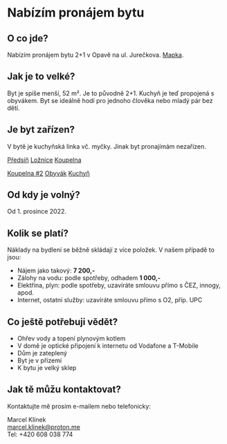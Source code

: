 <link href="/css/lightbox.min.css" rel="stylesheet" />

# Nabízím pronájem bytu

## O co jde?

Nabízím pronájem bytu 2+1 v Opavě na ul. Jurečkova. [Mapka](https://goo.gl/maps/LH5P5Xo967G5QT6B9).

## Jak je to velké?

Byt je spíše menší, 52 m². Je to původně 2+1. Kuchyň je teď propojená s obyvákem. Byt se ideálně hodí pro jednoho člověka nebo mladý pár bez dětí.

## Je byt zařízen?

V bytě je kuchyňská linka vč. myčky. Jinak byt pronajímám nezařízen.

<a href="/images/predsin.jpeg" data-lightbox="byt">Předsíň</a>
<a href="/images/loznice.jpeg" data-lightbox="byt">Ložnice</a>
<a href="/images/koupelna.jpeg" data-lightbox="byt">Koupelna</a>

<a href="/images/koupelna2.jpeg" data-lightbox="byt">Koupelna #2</a>
<a href="/images/obyvak.jpeg" data-lightbox="byt">Obyvák</a>
<a href="/images/kuchyn.jpeg" data-lightbox="byt">Kuchyň</a>

## Od kdy je volný?

Od 1. prosince 2022.

## Kolik se platí?

Náklady na bydlení se běžně skládají z více položek. V našem případě to jsou:

- Nájem jako takový: **7 200,-**
- Zálohy na vodu: podle spotřeby, odhadem **1 000,-**
- Elektřina, plyn: podle spotřeby, uzavíráte smlouvu přímo s ČEZ, innogy, apod.
- Internet, ostatní služby: uzavíráte smlouvu přímo s O2, příp. UPC

## Co ještě potřebuji vědět?

- Ohřev vody a topení plynovým kotlem
- V domě je optické připojení k internetu od Vodafone a T-Mobile
- Dům je zateplený
- Byt je v přízemí
- K bytu je velký sklep

## Jak tě můžu kontaktovat?

Kontaktujte mě prosím e-mailem nebo telefonicky:

Marcel Klínek  
marcel.klinek@proton.me  
Tel: +420 608 038 774  

<script src="js/lightbox-plus-jquery.min.js"></script>
